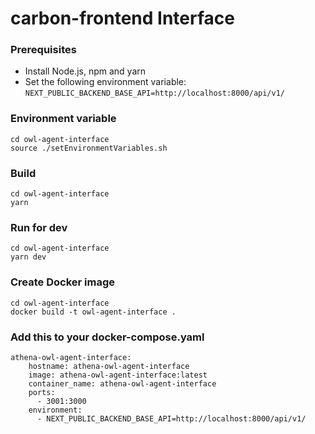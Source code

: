 # carbon-frontend Interface

### Prerequisites
- Install Node.js, npm and yarn
- Set the following environment variable: `NEXT_PUBLIC_BACKEND_BASE_API=http://localhost:8000/api/v1/`

### Environment variable
```
cd owl-agent-interface
source ./setEnvironmentVariables.sh
```

### Build
```
cd owl-agent-interface
yarn 
```

### Run for dev
```
cd owl-agent-interface
yarn dev
```

### Create Docker image
```
cd owl-agent-interface
docker build -t owl-agent-interface .
```

### Add this to your docker-compose.yaml
```
athena-owl-agent-interface:
    hostname: athena-owl-agent-interface
    image: athena-owl-agent-interface:latest
    container_name: athena-owl-agent-interface
    ports:
      - 3001:3000
    environment:
      - NEXT_PUBLIC_BACKEND_BASE_API=http://localhost:8000/api/v1/
```